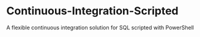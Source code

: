 # Continuous-Integration-Scripted
A flexible continuous integration solution for SQL scripted with PowerShell
